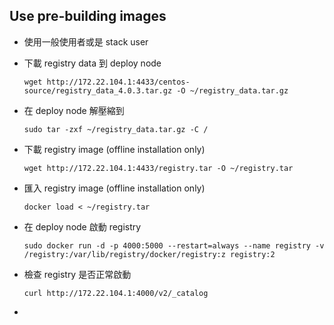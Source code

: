 Use pre-building images
-----------------------

- 使用一般使用者或是 stack user

- 下載 registry data 到 deploy node

  ```
  wget http://172.22.104.1:4433/centos-source/registry_data_4.0.3.tar.gz -O ~/registry_data.tar.gz
  ```

- 在 deploy node 解壓縮到

  ```
  sudo tar -zxf ~/registry_data.tar.gz -C /
  ```

- 下載 registry image (offline installation only)

  ```
  wget http://172.22.104.1:4433/registry.tar -O ~/registry.tar
  ```

- 匯入 registry image (offline installation only)

  ```
  docker load < ~/registry.tar
  ```

- 在 deploy node 啟動 registry

  ```
  sudo docker run -d -p 4000:5000 --restart=always --name registry -v /registry:/var/lib/registry/docker/registry:z registry:2

  ```

- 檢查 registry 是否正常啟動
  ```
  curl http://172.22.104.1:4000/v2/_catalog
  ```

-
